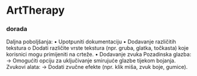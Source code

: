 # ArtTherapy

### dorada
Daljna poboljšanja:
•	Upotpuniti dokumentaciju
•	Dodavanje različitih tekstura
o	Dodati različite vrste tekstura (npr. gruba, glatka, točkasta) koje korisnici mogu primijeniti na crteže.
•	Dodavanje zvuka
  Pozadinska glazba:
  ->	Omogućiti opciju za uključivanje smirujuće glazbe tijekom bojanja.
  Zvukovi alata:
  ->	Dodati zvučne efekte (npr. klik miša, zvuk boje, gumice).

